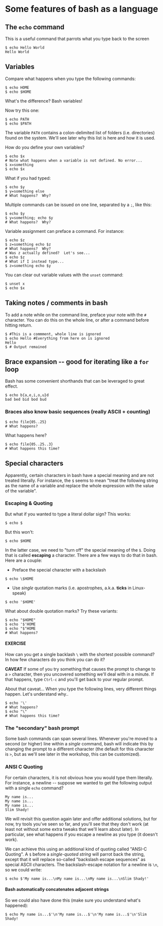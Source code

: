 # Some features of bash as a language

## The `echo` command

This is a useful command that parrots what you type back to the screen
```shell
$ echo Hello World
Hello World
```

## Variables

Compare what happens when you type the following commands:
```shell
$ echo HOME
$ echo $HOME
```
What's the difference? Bash variables!

Now try this one:
```shell
$ echo PATH
$ echo $PATH
```
The variable `PATH` contains a colon-delimited list of folders
(i.e. directories) found on the system.  We'll see later why this list
is here and how it is used.

How do you define your own variables?
```shell
$ echo $x
# Note what happens when a variable is not defined. No error...
$ x=something
$ echo $x
```

What if you had typed:
```shell
$ echo $y
$ y=something else
# What happens?  Why?
```

Multiple commands can be issued on one line, separated by a `;`, like this:
```shell
$ echo $y
$ y=something; echo $y
# What happens?  Why?
```


Variable assignment can preface a command.  For instance:
```shell
$ echo $z
$ z=something echo $z
# What happens?  Why?
# Was z actually defined?  Let's see...
$ echo $z
# What if I instead type...
$ z=something echo $y
```

You can clear out variable values with the `unset` command:
```shell
$ unset x
$ echo $x
```


## Taking notes / comments in bash

To add a note while on the command line, preface your note with the
`#` character.  You can do this on the whole line, or after a command
before hitting return.

```shell
$ #This is a commment, whole line is ignored
$ echo Hello #Everything from here on is ignored
Hello
$ # Output remained
```

## Brace expansion -- good for iterating like a `for` loop

Bash has some convenient shorthands that can be leveraged to great
effect.

```shell
$ echo b{a,e,i,o,u}d
bad bed bid bod bud
```

### Braces also know basic sequences (really ASCII + counting)

```shell
$ echo file{05..25}
# What happens?
```

What happens here?
```shell
$ echo file{05..25..3}
# What happens this time?
```

## Special characters

Apparently, certain characters in bash have a special meaning and are
not treated literally.  For instance, the `$` seems to mean "treat the
following string as the name of a variable and replace the whole
expression with the value of the variable".

### Escaping \& Quoting

But what if you wanted to type a literal dollar sign? This works:
```shell
$ echo $

```
But this won't:
```shell
$ echo $HOME

```
In the latter case, we need to "turn off" the special meaning of the
`$`.  Doing that is called **escaping** a character.  There are a few
ways to do that in bash.  Here are a couple:

* Preface the special character with a backslash
```shell
$ echo \$HOME

```
* Use *single* quotation marks (i.e. apostrophes, a.k.a. **ticks** in
  Linux-speak)
```shell
$ echo '$HOME'

```
What about double quotation marks?  Try these variants:
```shell
$ echo "$HOME"
$ echo '$'HOME
$ echo "$"HOME
# What happens?
```

#### EXERCISE

How can you get a single backlash `\` with the shortest possible
command?  In how few characters do you think you can do it?

**CAVEAT** If some of you try something that causes the prompt to
change to a `>` character, then you uncovered something we'll deal
with in a minute.  If that happens, type `Ctrl-c` and you'll get back
to your regular prompt.


About that caveat... When you type the following lines, very different
things happen.  Let's understand why..
```shell
$ echo '\'
# What happens?
$ echo "\"
# What happens this time?
```

### The "secondary" bash prompt

Some bash commands can span several lines.  Whenever you're moved to a
second (or higher) line within a *single* command, bash will indicate
this by changing the prompt to a different character (the default for
this character is `>`, but as we'll see later in the workshop, this
can be customized).



### ANSI C Quoting

For certain characters, it is not obvious how you would type them
literally.  For instance, a newline -- suppose we wanted to get the
following output with a single `echo` command?

``` shell
My name is...
My name is...
My name is...
Slim Shady!
```

We will revisit this question again later and offer additional
solutions, but for now, try tools you've seen so far, and you'll see
that they don't work (at least not without some extra tweaks that
we'll learn about later).  In particular, see what happens if you
escape a newline as you type (it doesn't work).

We can achieve this using an additional kind of quoting called "ANSI-C
Quoting". A `$` before a *single-quoted string* will parrot back the
string, except that it will replace so-called "backslash escape
sequences" as special ASCII characters.  The backslash-escape notation
for a newline is `\n`, so we could write:

``` shell
$ echo $'My name is...\nMy name is...\nMy name is...\nSlim Shady!'
```

#### Bash automatically concatenates adjacent strings

So we could also have done this (make sure you understand what's happened):

``` shell
$ echo My name is...$'\n'My name is...$'\n'My name is...$'\n'Slim Shady!
```

